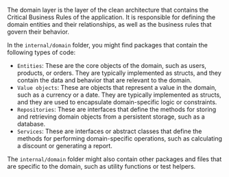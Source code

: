 The domain layer is the layer of the clean architecture that contains the Critical Business Rules of the application. It is responsible for defining the domain entities and their relationships, as well as the business rules that govern their behavior.

In the `internal/domain` folder, you might find packages that contain the following types of code:

- `Entities`: These are the core objects of the domain, such as users, products, or orders. They are typically implemented as structs, and they contain the data and behavior that are relevant to the domain.
- `Value objects`: These are objects that represent a value in the domain, such as a currency or a date. They are typically implemented as structs, and they are used to encapsulate domain-specific logic or constraints.
- `Repositories`: These are interfaces that define the methods for storing and retrieving domain objects from a persistent storage, such as a database.
- `Services`: These are interfaces or abstract classes that define the methods for performing domain-specific operations, such as calculating a discount or generating a report.

The `internal/domain` folder might also contain other packages and files that are specific to the domain, such as utility functions or test helpers.

